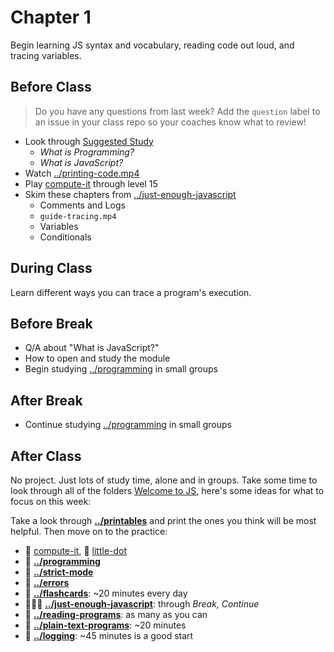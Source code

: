 # Chapter 1

Begin learning JS syntax and vocabulary, reading code out loud, and tracing
variables.

## Before Class

> Do you have any questions from last week? Add the `question` label to an issue
> in your class repo so your coaches know what to review!

- Look through [Suggested Study](./suggested-study.md)
  - _What is Programming?_
  - _What is JavaScript?_
- Watch [../printing-code.mp4](../printing-code.mp4)
- Play [compute-it](http://compute-it.toxicode.fr/) through level 15
- Skim these chapters from
  [../just-enough-javascript](../just-enough-javascript)
  - Comments and Logs
  - `guide-tracing.mp4`
  - Variables
  - Conditionals

## During Class

Learn different ways you can trace a program's execution.

## Before Break

- Q/A about "What is JavaScript?"
- How to open and study the module
- Begin studying [../programming](../programming) in small groups

## After Break

- Continue studying [../programming](../programming) in small groups

## After Class

No project. Just lots of study time, alone and in groups. Take some time to look
through all of the folders
[Welcome to JS](https://github.com/hackyourfuturebelgium/welcome-to-js), here's
some ideas for what to focus on this week:

Take a look through **[../printables](../printables)** and print the ones you
think will be most helpful. Then move on to the practice:

- 🥚 [compute-it](http://compute-it.toxicode.fr/), 🐣
  [little-dot](http://little-dot.toxicode.fr/)
- 🥚 **[../programming](../programming)**
- 🥚 **[../strict-mode](../strict-mode)**
- 🥚 **[../errors](../errors)**
- 🥚 **[../flashcards](../flashcards)**: ~20 minutes every day
- 🥚🐣🐥 **[../just-enough-javascript](../just-enough-javascript)**: through
  _Break, Continue_
- 🥚 **[../reading-programs](../reading-programs)**: as many as you can
- 🥚 **[../plain-text-programs](../plain-text-programs)**: ~20 minutes
- 🐣 **[../logging](../logging)**: ~45 minutes is a good start
